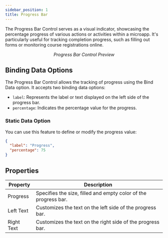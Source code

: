 ```yaml
---
sidebar_position: 1
title: Progress Bar
---
```


The Progress Bar Control serves as a visual indicator, showcasing the percentage progress of various actions or activities within a microapp. It's particularly useful for tracking completion progress, such as filling out forms or monitoring course registrations online.

<figure>
  <Thumbnail src="/img/reference/controls/progress-bar/preview.png" alt="Progress Bar Control Preview" />
  <figcaption align="center"><i>Progress Bar Control Preview</i></figcaption>
</figure>

## Binding Data Options

The Progress Bar Control allows the tracking of progress using the Bind Data option. It accepts two binding data options:

- `label`: Represents the label or text displayed on the left side of the progress bar.
- `percentage`: Indicates the percentage value for the progress.

### Static Data Option

You can use this feature to define or modify the progress value:

```json
{
  "label": "Progress",
  "percentage": 75
}
```

## Properties

| Property         | Description                                                        |
|------------------|--------------------------------------------------------------------|
| Progress         | Specifies the size, filled and empty color of the progress bar.     |
| Left Text        | Customizes the text on the left side of the progress bar.           |
| Right Text       | Customizes the text on the right side of the progress bar.          |

